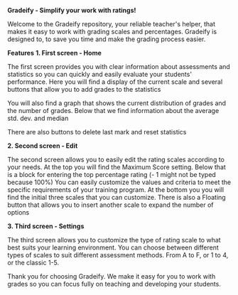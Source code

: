 **Gradeify - Simplify your work with ratings!**

Welcome to the Gradeify repository, your reliable teacher's helper,
that makes it easy to work with grading scales and percentages. Gradeify is designed to, 
to save you time and make the grading process easier.

**Features**
**1. First screen - Home**

 The first screen provides you with clear information about assessments and statistics so you can quickly and easily evaluate your students' performance.
 Here you will find a display of the current scale and several buttons that allow you to add grades to the statistics

 You will also find a graph that shows the current distribution of grades and the number of grades.
 Below that we find information about the average std. dev. and median

 There are also buttons to delete last mark and reset statistics

 

**2. Second screen - Edit**

 The second screen allows you to easily edit the rating scales according to your needs.
 At the top you will find the Maximum Score setting. 
 Below that is a block for entering the top percentage rating                                                            (- 1 might not be typed because 100%)
 You can easily customize the values and criteria to meet the specific requirements of your training program.
 At the bottom you you will find the initial three scales that you can customize.
There is also a Floating button that allows you to insert another scale to expand the number of options


 

**3. Third screen - Settings**

 The third screen allows you to customize the type of rating scale to what best suits your learning environment.
 You can choose between different types of scales to suit different assessment methods. From A to F, or 1 to 4, or the classic 1-5.


 
 Thank you for choosing Gradeify. We make it easy for you to work with grades so you can focus fully on teaching and developing your students.


 
